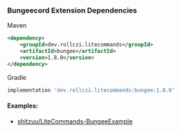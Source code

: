 ### Bungeecord Extension Dependencies
Maven
```xml
<dependency>
    <groupId>dev.rollczi.litecommands</groupId>
    <artifactId>bungee</artifactId>
    <version>1.8.0</version>
</dependency>
```
Gradle
```groovy
implementation 'dev.rollczi.litecommands:bungee:1.8.0'
```

#### Examples:
- [shitzuu/LiteCommands-BungeeExample](https://github.com/shitzuu/LiteCommands-BungeeExample)
